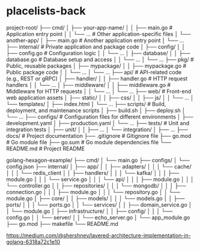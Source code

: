 # placelists-back

project-root/
    ├── cmd/
    │   ├── your-app-name/
    │   │   ├── main.go         # Application entry point
    │   │   └── ...             # Other application-specific files
    │   └── another-app/
    │       ├── main.go         # Another application entry point
    │       └── ...
    ├── internal/                # Private application and package code
    │   ├── config/
    │   │   ├── config.go       # Configuration logic
    │   │   └── ...
    │   ├── database/
    │   │   ├── database.go     # Database setup and access
    │   │   └── ...
    │   └── ...
    ├── pkg/                     # Public, reusable packages
    │   ├── mypackage/
    │   │   ├── mypackage.go    # Public package code
    │   │   └── ...
    │   └── ...
    ├── api/                     # API-related code (e.g., REST or gRPC)
    │   ├── handler/
    │   │   ├── handler.go      # HTTP request handlers
    │   │   └── ...
    │   ├── middleware/
    │   │   ├── middleware.go  # Middleware for HTTP requests
    │   │   └── ...
    │   └── ...
    ├── web/                     # Front-end web application assets
    │   ├── static/
    │   │   ├── css/
    │   │   ├── js/
    │   │   └── ...
    │   └── templates/
    │       ├── index.html
    │       └── ...
    ├── scripts/                 # Build, deployment, and maintenance scripts
    │   ├── build.sh
    │   ├── deploy.sh
    │   └── ...
    ├── configs/                 # Configuration files for different environments
    │   ├── development.yaml
    │   ├── production.yaml
    │   └── ...
    ├── tests/                   # Unit and integration tests
    │   ├── unit/
    │   │   ├── ...
    │   └── integration/
    │       ├── ...
    ├── docs/                    # Project documentation
    ├── .gitignore               # Gitignore file
    ├── go.mod                   # Go module file
    ├── go.sum                   # Go module dependencies file
    └── README.md                # Project README


golang-hexagon-example/
├── cmd/
│   └── main.go
├── configs/
│   └── config.json
├── internal/
│   ├── app/
│   │   ├── adapters/
│   │   │   └── cache/
│   │   │       └── redis_client
│   │   ├── handlers/
│   │   │   └── kafka/
│   │   │       ├── module.go
│   │   │       └── service.go
│   │   │   └── api/
│   │   │       ├── module.go
│   │   │       └── controller.go
│   │   ├── repositories/
│   │   │   └── mongodb/
│   │   │       ├── connection.go
│   │   │       ├── module.go
│   │   │       └── repository.go
│   │   └── module.go
│   ├── core/
│   │   ├── models/
│   │   │   └── models.go
│   │   ├── ports/
│   │   │   └── ports.go
│   │   └── services/
│   │       ├── domain_service.go
│   │       └── module.go
│   ├── infrastructure/
│   │   ├── config/
│   │   │   └── config.go
│   │   └── server/
│   │       └── echo_server.go
│   └── app_module.go
├── go.mod
├── makefile
└── README.md

https://medium.com/@shershnev/layered-architecture-implementation-in-golang-6318a72c1e10